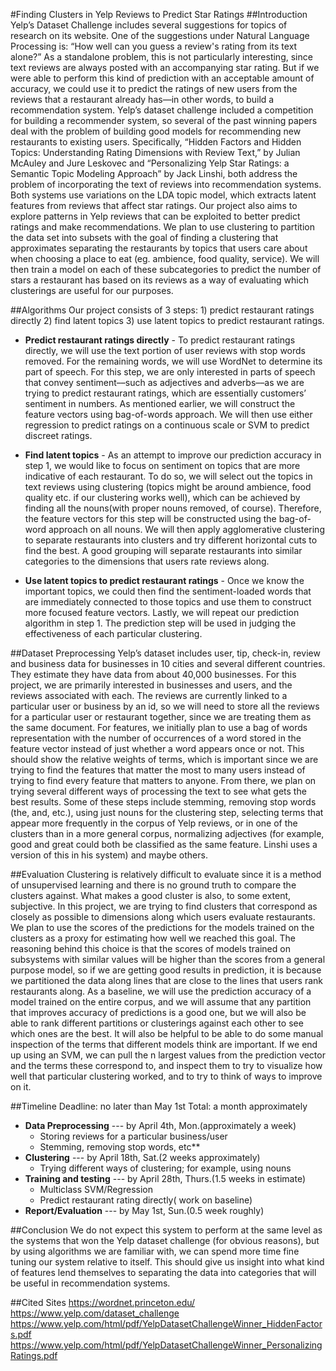 
#Finding Clusters in Yelp Reviews to Predict Star Ratings 
##Introduction                            
Yelp’s Dataset Challenge includes several suggestions for topics of research on its website. One of the suggestions under Natural Language Processing is: “How well can you guess a review's rating from its text alone?” As a standalone problem, this is not particularly interesting, since text reviews are always posted with an accompanying star rating. But if we were able to perform this kind of prediction with an acceptable amount of accuracy, we could use it to predict the ratings of new users from the reviews that a restaurant already has—in other words, to build a recommendation
system. Yelp’s dataset challenge included a competition for building a recommender system, so several of the past winning papers deal with the problem of building good models for recommending new restaurants to existing users. Specifically, “Hidden Factors and Hidden Topics: Understanding Rating Dimensions with Review Text,” by Julian McAuley and Jure Leskovec and “Personalizing Yelp Star Ratings: a Semantic Topic Modeling Approach” by Jack Linshi, both address the problem of incorporating the text of reviews into recommendation systems. Both systems use variations on the LDA topic model, which extracts latent features from reviews that affect star ratings. Our project also aims to explore patterns in Yelp reviews that can be exploited to better predict ratings and make recommendations. We plan to use clustering to partition the data set into subsets with the goal of finding a clustering that approximates separating the restaurants by topics that users care about when choosing a place to eat (eg. ambience, food quality, service). We will then train a model on each of these subcategories to predict the number of stars a restaurant has based on its reviews as a way of evaluating which clusterings are useful for our purposes.

##Algorithms
Our project consists of 3 steps: 1) predict restaurant ratings directly 2) find latent topics 3) use latent topics to predict restaurant ratings.
* **Predict restaurant ratings directly** - To predict restaurant ratings directly, we will use the text portion of user reviews with stop words removed. For the remaining words, we will use WordNet to determine its part of speech. For this step, we are only interested in parts of speech that convey sentiment––such as adjectives and adverbs––as we are trying to predict restaurant ratings, which are essentially customers’ sentiment in numbers. As mentioned earlier, we will construct the feature vectors using bag-of-words approach. We will then use either regression to predict ratings on a continuous scale or SVM to predict discreet ratings.

* **Find latent topics** - As an attempt to improve our prediction accuracy in step 1, we would like to focus on sentiment on topics that are more indicative of each restaurant. To do so, we will select out the topics in text reviews using clustering (topics might be around ambience, food quality etc. if our clustering works well), which can be achieved by finding all the nouns(with proper nouns removed, of course). Therefore, the feature vectors for this step will be constructed using the bag-of-word approach on all nouns. We will then apply agglomerative clustering to separate restaurants into clusters and try different horizontal cuts to find the best. A good grouping will separate restaurants into similar categories to the dimensions that users rate reviews along.

* **Use latent topics to predict restaurant ratings** - Once we know the important topics, we could then find the sentiment-loaded words that are immediately connected to those topics and use them to construct more focused feature vectors. Lastly, we will repeat our prediction algorithm in step 1. The prediction step will be used in judging the effectiveness of each particular clustering.

##Dataset Preprocessing
Yelp’s dataset includes user, tip, check-in, review and business data for businesses in 10 cities and several different countries. They estimate they have data from about 40,000 businesses. For this project, we are primarily interested in businesses and users, and the reviews associated with each. The reviews are currently linked to a particular user or business by an id, so we will need to store all the reviews for a particular user or restaurant together, since we are treating them as the same document.
For features, we initially plan to use a bag of words representation with the number of occurrences of a word stored in the feature vector instead of just whether a word appears once or not. This should show the relative weights of terms, which is important since we are trying to find the features that matter the most to many users instead of trying to find every feature that matters to anyone. From there, we plan on trying several different ways of processing the text to see what gets the best
results. Some of these steps include stemming, removing stop words (the, and, etc.), using just nouns for the clustering step, selecting terms that appear more frequently in the corpus of Yelp reviews, or in one of the clusters than in a more general corpus, normalizing adjectives (for example, good and great could both be classified as the same feature. Linshi uses a version of this in his system) and maybe others.

##Evaluation
Clustering is relatively difficult to evaluate since it is a method of unsupervised learning and there is no ground truth to compare the clusters against. What makes a good cluster is also, to some extent, subjective. In this project, we are trying to find clusters that correspond as closely as possible to dimensions along which users evaluate restaurants. We plan to use the scores of the predictions for the models trained on the clusters as a proxy for estimating how well we reached this goal. The reasoning behind this choice is that the scores of models trained on subsystems with similar values will be higher than the scores from a general purpose model, so if we are getting good results in prediction, it is because we partitioned the data along lines that are close to the lines that users rank restaurants along. As a baseline, we will use the prediction accuracy of a model trained on the entire corpus, and we will assume that any partition that improves accuracy of predictions is a good one, but we will also be able to rank different partitions or clusterings against each other to see which ones are the best.
It will also be helpful to be able to do some manual inspection of the terms that different models think are important. If we end up using an SVM, we can pull the n largest values from the prediction vector and the terms these correspond to, and inspect them to try to visualize how well that particular clustering worked, and to try to think of ways to improve on it.

##Timeline
Deadline: no later than May 1st Total: a month approximately
* **Data Preprocessing** --- by April 4th, Mon.(approximately a week)
     - Storing reviews for a particular business/user
     - Stemming, removing stop words, etc**
* **Clustering** --- by April 18th, Sat.(2 weeks approximately)
     - Trying different ways of clustering; for example, using nouns
* **Training and testing** --- by April 28th, Thurs.(1.5 weeks in estimate)
     - Multiclass SVM/Regression
     - Predict restaurant rating directly( work on baseline) 
* **Report/Evaluation** --- by May 1st, Sun.(0.5 week roughly)

##Conclusion
We do not expect this system to perform at the same level as the systems that won the Yelp dataset challenge (for obvious reasons), but by using algorithms we are familiar with, we can spend more time fine tuning our system relative to itself. This should give us insight into what kind of features lend themselves to separating the data into categories that will be useful in recommendation systems.

##Cited Sites
https://wordnet.princeton.edu/
https://www.yelp.com/dataset_challenge https://www.yelp.com/html/pdf/YelpDatasetChallengeWinner_HiddenFactors.pdf
https://www.yelp.com/html/pdf/YelpDatasetChallengeWinner_PersonalizingRatings.pdf
